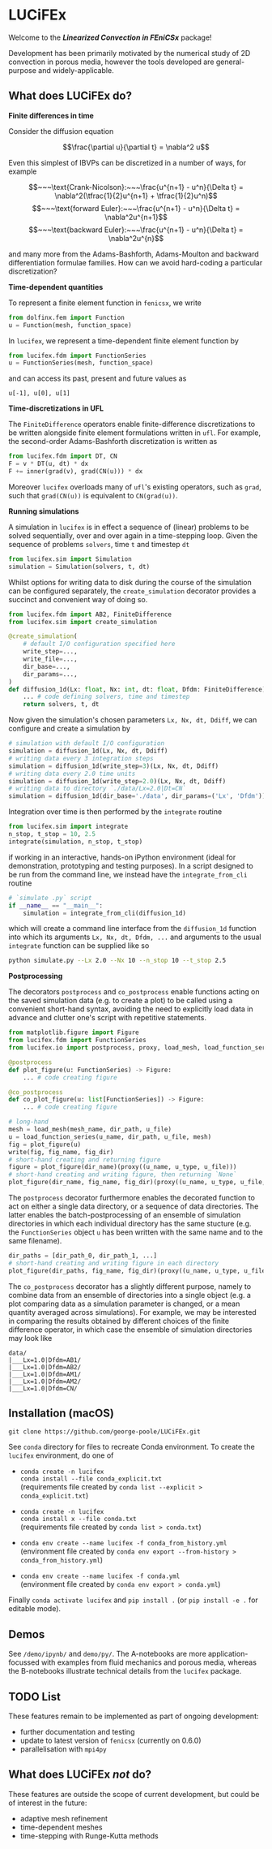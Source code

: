 # LUCiFEx

Welcome to the ***Linearized Convection in FEniCSx*** package! 

Development has been primarily motivated by the numerical study of 2D convection in porous media, however the tools developed are general-purpose and widely-applicable.

## What does LUCiFEx do?

**Finite differences in time**

Consider the diffusion equation

$$\frac{\partial u}{\partial t} = \nabla^2 u$$

Even this simplest of IBVPs can be discretized in a number of ways, for example

$$~~~\text{Crank-Nicolson}:~~~\frac{u^{n+1} - u^n}{\Delta t} = \nabla^2(\tfrac{1}{2}u^{n+1} + \tfrac{1}{2}u^n)$$
$$~~~\text{forward Euler}:~~~\frac{u^{n+1} - u^n}{\Delta t} = \nabla^2u^{n+1}$$
$$~~~\text{backward Euler}:~~~\frac{u^{n+1} - u^n}{\Delta t} = \nabla^2u^{n}$$

and many more from the Adams-Bashforth, Adams-Moulton and backward differentiation formulae families. How can we avoid hard-coding a particular discretization?

**Time-dependent quantities**

To represent a finite element function in `fenicsx`, we write
```python
from dolfinx.fem import Function
u = Function(mesh, function_space)
```
In `lucifex`, we represent a time-dependent finite element function by

```python
from lucifex.fdm import FunctionSeries
u = FunctionSeries(mesh, function_space)
```

and can access its past, present and future values as
```
u[-1], u[0], u[1]
```

**Time-discretizations in UFL**

The `FiniteDifference` operators enable finite-difference discretizations to be written alongside finite element formulations written in `ufl`. For example, the second-order Adams-Bashforth discretization is written as
```python
from lucifex.fdm import DT, CN
F = v * DT(u, dt) * dx
F += inner(grad(v), grad(CN(u))) * dx
```

Moreover `lucifex` overloads many of `ufl`'s existing operators, such as `grad`, such that `grad(CN(u))` is equivalent to `CN(grad(u))`.


**Running simulations**

A simulation in `lucifex` is in effect a sequence of (linear) problems to be solved sequentially, over and over again in a time-stepping loop. Given the sequence of problems `solvers`, time  `t` and timestep `dt`

```python
from lucifex.sim import Simulation
simulation = Simulation(solvers, t, dt)
```

Whilst options for writing data to disk during the course of the simulation can be configured separately, the `create_simulation` decorator provides a succinct and convenient way of doing so.

```python
from lucifex.fdm import AB2, FiniteDifference
from lucifex.sim import create_simulation

@create_simulation(
    # default I/O configuration specified here
    write_step=..., 
    write_file=...,
    dir_base=...,
    dir_params=...,
)
def diffusion_1d(Lx: float, Nx: int, dt: float, Dfdm: FiniteDifference):
    ... # code defining solvers, time and timestep
    return solvers, t, dt
```

Now given the simulation's chosen parameters `Lx, Nx, dt, Ddiff`, we can configure and create a simulation by

```python
# simulation with default I/O configuration
simulation = diffusion_1d(Lx, Nx, dt, Ddiff)
# writing data every 3 integration steps
simulation = diffusion_1d(write_step=3)(Lx, Nx, dt, Ddiff) 
# writing data every 2.0 time units
simulation = diffusion_1d(write_step=2.0)(Lx, Nx, dt, Ddiff) 
# writing data to directory `./data/Lx=2.0|Dt=CN`
simulation = diffusion_1d(dir_base='./data', dir_params=('Lx', 'Dfdm'))(Lx, Nx, dt, Ddiff) 
```
 
Integration over time is then performed by the `integrate` routine

```python
from lucifex.sim import integrate
n_stop, t_stop = 10, 2.5
integrate(simulation, n_stop, t_stop)
```

if working in an interactive, hands-on iPython environment (ideal for demonstration, prototyping and testing purposes). In a script designed to be run from the command line, we instead have the `integrate_from_cli` routine 

```python
# `simulate .py` script
if __name__ == "__main__":
    simulation = integrate_from_cli(diffusion_1d)
```

which will create a command line interface from the `diffusion_1d` function into which its arguments `Lx, Nx, dt, Dfdm, ...` and arguments to the usual `integrate` function can be supplied like so

```bash
python simulate.py --Lx 2.0 --Nx 10 --n_stop 10 --t_stop 2.5
```

**Postprocessing**

The decorators `postprocess` and `co_postprocess` enable functions acting on the saved simulation data (e.g. to create a plot) to be called using a convenient short-hand syntax, avoiding the need to explicitly load data in advance and clutter one's script with repetitive statements. 

```python
from matplotlib.figure import Figure
from lucifex.fdm import FunctionSeries
from lucifex.io import postprocess, proxy, load_mesh, load_function_series, write

@postprocess
def plot_figure(u: FunctionSeries) -> Figure:
    ... # code creating figure

@co_postprocess
def co_plot_figure(u: list[FunctionSeries]) -> Figure:
    ... # code creating figure

# long-hand 
mesh = load_mesh(mesh_name, dir_path, u_file)
u = load_function_series(u_name, dir_path, u_file, mesh)
fig = plot_figure(u)
write(fig, fig_name, fig_dir)
# short-hand creating and returning figure
figure = plot_figure(dir_name)(proxy((u_name, u_type, u_file))) 
# short-hand creating and writing figure, then returning `None`
plot_figure(dir_name, fig_name, fig_dir)(proxy((u_name, u_type, u_file, mesh_name)))
```

The `postprocess` decorator furthermore enables the decorated function to act on either a single data directory, or a sequence of data directories. The latter enables the batch-postprocessing of an ensemble of simulation directories in which each individual directory has the same stucture (e.g. the `FunctionSeries` object `u` has been written with the same name and to the same filename).

```python
dir_paths = [dir_path_0, dir_path_1, ...]
# short-hand creating and writing figure in each directory
plot_figure(dir_paths, fig_name, fig_dir)(proxy((u_name, u_type, u_file)))
```

The `co_postprocess` decorator has a slightly different purpose, namely to combine data from an ensemble of directories into a single object (e.g. a plot comparing data as a simulation parameter is changed, or a mean quantity averaged across simulations). For example, we may be interested in comparing the results obtained by different choices of the finite difference operator, in which case the ensemble of simulation directories may look like

```
data/
|___Lx=1.0|Dfdm=AB1/
|___Lx=1.0|Dfdm=AB2/
|___Lx=1.0|Dfdm=AM1/
|___Lx=1.0|Dfdm=AM2/
|___Lx=1.0|Dfdm=CN/
```


## Installation (macOS)


`git clone https://github.com/george-poole/LUCiFEx.git`

See `conda` directory for files to recreate Conda environment. To create the 
`lucifex` environment, do one of

* `conda create -n lucifex` <br>
`conda install --file conda_explicit.txt` <br>
(requirements file created by `conda list --explicit > conda_explicit.txt`)

* `conda create -n lucifex` <br>
`conda install x --file conda.txt` <br>
(requirements file created by `conda list > conda.txt`)

* `conda env create --name lucifex -f conda_from_history.yml` <br>
(environment file created by `conda env export --from-history > conda_from_history.yml`)

* `conda env create --name lucifex -f conda.yml` <br>
(environment file created by `conda env export > conda.yml`)

Finally `conda activate lucifex` and `pip install .` (or `pip install -e .` for editable mode).

## Demos

See `/demo/ipynb/` and `demo/py/`. The A-notebooks are more application-focussed with examples from fluid mechanics and porous media, whereas the B-notebooks illustrate technical details from the `lucifex` package.

## TODO List

These features remain to be implemented as part of ongoing development:

+ further documentation and testing
+ update to latest version of `fenicsx` (currently on 0.6.0)
+ parallelisation with `mpi4py`

## What does LUCiFEx *not* do?

These features are outside the scope of current development, but could be of interest in the future:

+ adaptive mesh refinement
+ time-dependent meshes
+ time-stepping with Runge-Kutta methods